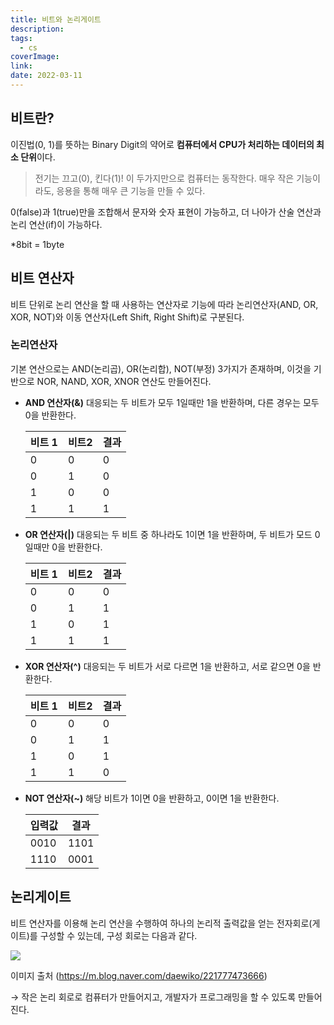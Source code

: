 ```yaml
---
title: 비트와 논리게이트
description:
tags: 
  - cs
coverImage:
link:
date: 2022-03-11
---
```


## 비트란?

이진법(0, 1)를 뜻하는 Binary Digit의 약어로 **컴퓨터에서 CPU가 처리하는 데이터의 최소 단위**이다.

> 전기는 끄고(0), 킨다(1)! 이 두가지만으로 컴퓨터는 동작한다.
매우 작은 기능이라도, 응용을 통해 매우 큰 기능을 만들 수 있다.

0(false)과 1(true)만을 조합해서 문자와 숫자 표현이 가능하고, 
더 나아가 산술 연산과 논리 연산(if)이 가능하다. 

*8bit = 1byte

## 비트 연산자

비트 단위로 논리 연산을 할 때 사용하는 연산자로 기능에 따라 
논리연산자(AND, OR, XOR, NOT)와 이동 연산자(Left Shift, Right Shift)로 구분된다.

### **논리연산자**

기본 연산으로는 AND(논리곱), OR(논리합), NOT(부정) 3가지가 존재하며, 
이것을 기반으로 NOR, NAND, XOR, XNOR 연산도 만들어진다. 

- **AND 연산자(&)**
    대응되는 두 비트가 모두 1일때만 1을 반환하며, 다른 경우는 모두 0을 반환한다.

    | 비트 1 | 비트2 | 결과 |
    | --- | --- | --- |
    | 0 | 0 | 0 |
    | 0 | 1 | 0 |
    | 1 | 0 | 0 |
    | 1 | 1 | 1 |
    
- **OR 연산자(|)**
    대응되는 두 비트 중 하나라도 1이면 1을 반환하며, 두 비트가 모드 0일때만 0을 반환한다.
    
    | 비트 1 | 비트2 | 결과 |
    | --- | --- | --- |
    | 0 | 0 | 0 |
    | 0 | 1 | 1 |
    | 1 | 0 | 1 |
    | 1 | 1 | 1 |

- **XOR 연산자(^)**
    대응되는 두 비트가 서로 다르면 1을 반환하고, 서로 같으면 0을 반환한다.
    
    | 비트 1 | 비트2 | 결과 |
    | --- | --- | --- |
    | 0 | 0 | 0 |
    | 0 | 1 | 1 |
    | 1 | 0 | 1 |
    | 1 | 1 | 0 |

- **NOT 연산자(~)**
    해당 비트가 1이면 0을 반환하고, 0이면 1을 반환한다.
    
    | 입력값 | 결과 |
    | --- | --- |
    | 0010 | 1101 |
    | 1110 | 0001 |

## 논리게이트
비트 연산자를 이용해 논리 연산을 수행하여 하나의 논리적 출력값을 얻는 전자회로(게이트)를 구성할 수 있는데, 구성 회로는 다음과 같다.

![](https://velog.velcdn.com/images/sy03549/post/e2b0201d-5e3f-48d5-adf2-b15d7934f1a1/image.png)

이미지 출처 (https://m.blog.naver.com/daewiko/221777473666)

→ 작은 논리 회로로 컴퓨터가 만들어지고, 개발자가 프로그래밍을 할 수 있도록 만들어진다.